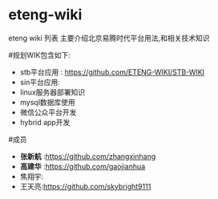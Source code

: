 # eteng-wiki
eteng wiki 列表
主要介绍北京易腾时代平台用法,和相关技术知识

#规划WIK包含如下:
* stb平台应用 : https://github.com/ETENG-WIKI/STB-WIKI
* sin平台应用: 
* linux服务器部署知识
* mysql数据库使用
* 微信公众平台开发
* hybrid app开发

#成员
* **张新航** :https://github.com/zhangxinhang
* **高建华** :https://github.com/gaojianhua
* 焦翔宇:
* 王天亮:https://github.com/skybright9111

